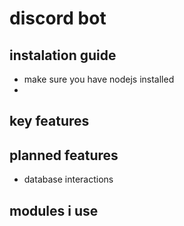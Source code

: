 # discord bot

## instalation guide

- make sure you have nodejs installed
- 

## key features
## planned features

- database interactions

## modules i use


